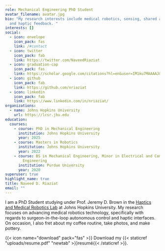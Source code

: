 ```yaml
---
role: Mechanical Engineering PhD Student
avatar_filename: avatar.jpg
bio: "My research interests include medical robotics, sensing, shared autonomy,
  and haptic feedback. "
interests: []
social:
  - icon: envelope
    icon_pack: fas
    link: /#contact
  - icon: twitter
    icon_pack: fab
    link: https://twitter.com/NaveedRiaziat
  - icon: graduation-cap
    icon_pack: fas
    link: https://scholar.google.com/citations?hl=en&user=IM1ku7MAAAAJ&view_op=list_works&gmla=AJsN-F40iMLFTp9RXi7JbVIKy-J3Qra0hGMpobWve1inak6jYuxbEAC1DIg3hEX_WYFfXuY0wVNmyz6S9uLtoswZx1NY37Y7_g
  - icon: github
    icon_pack: fab
    link: https://github.com/nriaziat
  - icon: linkedin
    icon_pack: fab
    link: https://www.linkedin.com/in/nriaziat/
organizations:
  - name: Johns Hopkins University
    url: https://lcsr.jhu.edu
education:
  courses:
    - course: PhD in Mechanical Engineering
      institution: Johns Hopkins University
      year: 2025
    - course: Masters in Robotics
      institution: Johns Hopkins University
      year: 2022
    - course: BS in Mechanical Engineering, Minor in Electrical and Computer
        Engineering
      institution: Purdue University
      year: 2020
superuser: true
highlight_name: true
title: Naveed D. Riaziat
email: ""
---
```

I am a PhD Student studying under Prof. Jeremy D. Brown in the [Haptics and Medical Robotics Lab](https://hamr.lcsr.jhu.edu) at Johns Hopkins University. My research focuses on advancing medical robotics technology, specifically with regards to surgeon-in-the-loop autonomous control and haptic interfaces. On occasion, I also fret about my coffee routine, take photos, and make pottery.

{{< icon name="download" pack="fas" >}} Download my {{< staticref "uploads/resume.pdf" "newtab" >}}resumé{{< /staticref >}}.
